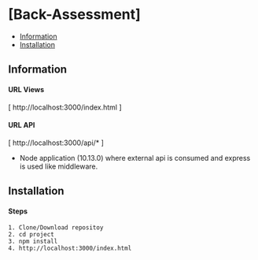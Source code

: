 [Back-Assessment]
======================

  - [Information](#information)
  - [Installation](#installation)

## Information ##

#### URL Views
[ http://localhost:3000/index.html ]

#### URL API
[ http://localhost:3000/api/* ]


  - Node application (10.13.0) where external api is consumed and express is used like middleware. 

## Installation ##

#### Steps

    1. Clone/Download repositoy
    2. cd project
    3. npm install
    4. http://localhost:3000/index.html
